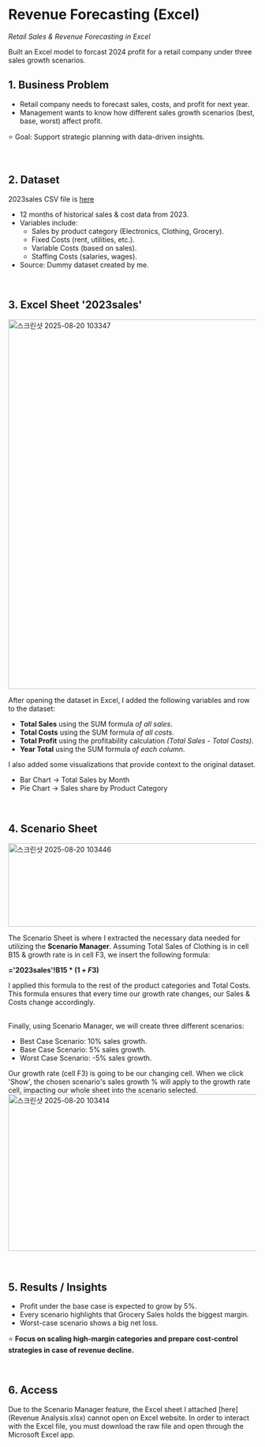 # Revenue Forecasting (Excel)

*Retail Sales & Revenue Forecasting in Excel*

Built an Excel model to forcast 2024 profit for a retail company under three sales growth scenarios. 
<br>

## 1. Business Problem
- Retail company needs to forecast sales, costs, and profit for next year.
- Management wants to know how different sales growth scenarios (best, base, worst) affect profit.

⭐️ Goal: Support strategic planning with data-driven insights.

<br>

## 2. Dataset
2023sales CSV file is [here](2023sales.csv)
- 12 months of historical sales & cost data from 2023.
- Variables include:
    - Sales by product category (Electronics, Clothing, Grocery).
    - Fixed Costs (rent, utilities, etc.).
    - Variable Costs (based on sales).
    - Staffing Costs (salaries, wages).
- Source: Dummy dataset created by me.

<br>

## 3. Excel Sheet '2023sales'
<img width="969" height="748" alt="스크린샷 2025-08-20 103347" src="https://github.com/user-attachments/assets/52edd3f8-69d5-4bb2-984f-c64cb48826ce" />

After opening the dataset in Excel, I added the following variables and row to the dataset:
- **Total Sales** using the SUM formula *of all sales*.
- **Total Costs** using the SUM formula *of all costs*.
- **Total Profit** using the profitability calculation *(Total Sales - Total Costs)*.
- **Year Total** using the SUM formula *of each column*.

I also added some visualizations that provide context to the original dataset.
- Bar Chart -> Total Sales by Month
- Pie Chart -> Sales share by Product Category

<br>

## 4. Scenario Sheet
<img width="730" height="169" alt="스크린샷 2025-08-20 103446" src="https://github.com/user-attachments/assets/8eec5208-128e-4de8-a3bc-4d47f4970387" />

The Scenario Sheet is where I extracted the necessary data needed for utilizing the **Scenario Manager**.
Assuming Total Sales of Clothing is in cell B15 & growth rate is in cell F3, we insert the following formula:

**='2023sales'!B15 * (1 + $F$3)**


I applied this formula to the rest of the product categories and Total Costs. This formula ensures that every time our growth rate changes, our Sales & Costs change accordingly.

<br>
Finally, using Scenario Manager, we will create three different scenarios:

- Best Case Scenario: 10% sales growth.
- Base Case Scenario: 5% sales growth.
- Worst Case Scenario: -5% sales growth.

Our growth rate (cell F3) is going to be our changing cell. When we click 'Show', the chosen scenario's sales growth % will apply to the growth rate cell, impacting our whole sheet into the scenario selected.
<img width="654" height="317" alt="스크린샷 2025-08-20 103414" src="https://github.com/user-attachments/assets/af98ea27-2628-49fc-8407-fbfab6a42cb2" />

<br>

## 5. Results / Insights
-  Profit under the base case is expected to grow by 5%.
-  Every scenario highlights that Grocery Sales holds the biggest margin.
-  Worst-case scenario shows a big net loss.


⭐️ **Focus on scaling high-margin categories and prepare cost-control strategies in case of revenue decline.**

<br>

## 6. Access
Due to the Scenario Manager feature, the Excel sheet I attached [here](Revenue Analysis.xlsx) cannot open on Excel website. In order to interact with the Excel file, you must download the raw file and open through the Microsoft Excel app.
